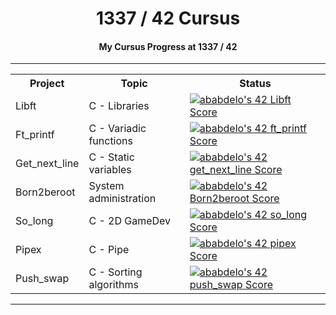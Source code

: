   <h1 align="center"> 1337 / 42 Cursus </h1>  <h4 align="center"> My Cursus Progress at 1337 / 42 </h4>

---

<div align="center">

<table>
  <tr>
    <th>Project</th>
    <th>Topic</th>
    <th>Status</th>
  </tr>
  <tr>
    <td>Libft</td>
    <td>C - Libraries</td>
    <td><a href="https://github.com/JaeSeoKim/badge42"><img src="https://badge42.vercel.app/api/v2/cld5ucp2200160gma02j0hbej/project/2828670" alt="ababdelo's 42 Libft Score" 42 Libft Score" /></a></td>
  </tr>
  <tr>
    <td>Ft_printf</td>
    <td>C - Variadic functions</td>
    <td><a href="https://github.com/JaeSeoKim/badge42"><img src="https://badge42.vercel.app/api/v2/cld5ucp2200160gma02j0hbej/project/2872305" alt="ababdelo's 42 ft_printf Score" /></a></td>
  </tr>
  <tr>
    <td>Get_next_line</td>
    <td>C - Static variables</td>
    <td><a href="https://github.com/JaeSeoKim/badge42"><img src="https://badge42.vercel.app/api/v2/cld5ucp2200160gma02j0hbej/project/2896421" alt="ababdelo's 42 get_next_line Score" /></a></td>
  </tr>
  <tr>
    <td>Born2beroot</td>
    <td>System administration</td>
    <td><a href="https://github.com/JaeSeoKim/badge42"><img src="https://badge42.vercel.app/api/v2/cld5ucp2200160gma02j0hbej/project/2910367" alt="ababdelo's 42 Born2beroot Score" /></a></td>
  <tr>
    <td>So_long</td>
    <td>C - 2D GameDev</td>
    <td><a href="https://github.com/JaeSeoKim/badge42"><img src="https://badge42.vercel.app/api/v2/cld5ucp2200160gma02j0hbej/project/2991334" alt="ababdelo's 42 so_long Score" /></a></td>
  </tr>
  <tr>
    <td>Pipex </td>
    <td>C - Pipe </td>
    <td><a href="https://github.com/JaeSeoKim/badge42"><img src="https://badge42.vercel.app/api/v2/cld5ucp2200160gma02j0hbej/project/2991541" alt="ababdelo's 42 pipex Score" /></a></td>
  </tr>
  </tr>
  <tr>
    <td>Push_swap</td>
    <td>C - Sorting algorithms</td>
    <td><a href="https://github.com/JaeSeoKim/badge42"><img src="https://badge42.vercel.app/api/v2/cld5ucp2200160gma02j0hbej/project/3045316" alt="ababdelo's 42 push_swap Score" /></a></td>
  </tr>
</table>

---
